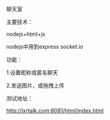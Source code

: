 聊天室

主要技术：

nodejs+html+js

nodejs中用到express socket.io

功能：

1.设置昵称或匿名聊天

2.发送图片，或拖拽上传

测试地址：

http://lxrtalk.com:8081/html/index.html
